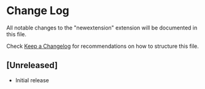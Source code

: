 # Change Log

All notable changes to the "newextension" extension will be documented in this file.

Check [Keep a Changelog](http://keepachangelog.com/) for recommendations on how to structure this file.

## [Unreleased]

- Initial release